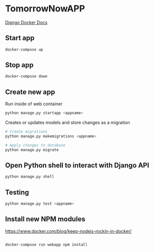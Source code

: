 # TomorrowNowAPP

[Django Docker Docs](https://docs.docker.com/samples/django/)

## Start app

```bash
docker-compose up
```

## Stop app

```bash
docker-compose down
```

## Create new app

Run inside of web container

```bash
python manage.py startapp <appname>
```

Creates or updates models and store changes as a migration

```bash
# Create migrations
python manage.py makemigrations <appname>

# Apply changes to database
python manage.py migrate
```

## Open Python shell to interact with Django API

```bash
python manage.py shell
```

## Testing

```bash
python manage.py test <appname>
```

## Install new NPM modules

<https://www.docker.com/blog/keep-nodejs-rockin-in-docker/>

```bash

docker-compose run webapp npm install

```
